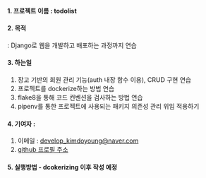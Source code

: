 #### 1. 프로젝트 이름 : todolist
#### 2. 목적
  : Django로 웹을 개발하고 배포하는 과정까지 연습
#### 3. 하는일
  1) 장고 기반의 회원 관리 기능(auth 내장 함수 이용), CRUD 구현 연습
  2) 프로젝트를 dockerize하는 방법 연습
  3) flake8을 통해 코드 컨벤션을 검사하는 방법 연습
  4) pipenv를 통한 프로젝트에 사용되는 패키지 의존성 관리 위임 적용하기

#### 4. 기여자 : 
1) 이메일 : develop_kimdoyoung@naver.com 
2) [github 프로필 주소](https://github.com/develop-kimdoyoung )
#### 5. 실행방법 - dcokerizing 이후 작성 예정